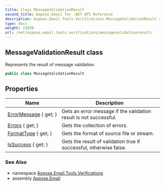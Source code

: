 ```yaml
---
title: Class MessageValidationResult
second_title: Aspose.Email for .NET API Reference
description: Aspose.Email.Tools.Verifications.MessageValidationResult class. Represents the result of message validation
type: docs
weight: 21020
url: /net/aspose.email.tools.verifications/messagevalidationresult/
---
```

## MessageValidationResult class

Represents the result of message validation.

```csharp
public class MessageValidationResult
```

## Properties

| Name | Description |
| --- | --- |
| [ErrorMessage](../../aspose.email.tools.verifications/messagevalidationresult/errormessage/) { get; } | Gets an error message if the validation result is not successful. |
| [Errors](../../aspose.email.tools.verifications/messagevalidationresult/errors/) { get; } | Gets the collection of errors. |
| [FormatType](../../aspose.email.tools.verifications/messagevalidationresult/formattype/) { get; } | Gets the format of source file or stream. |
| [IsSuccess](../../aspose.email.tools.verifications/messagevalidationresult/issuccess/) { get; } | Gets the result of validation true if successful, otherwise false. |

### See Also

* namespace [Aspose.Email.Tools.Verifications](../../aspose.email.tools.verifications/)
* assembly [Aspose.Email](../../)


